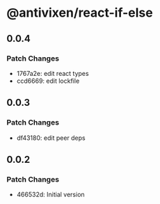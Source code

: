 # @antivixen/react-if-else

## 0.0.4

### Patch Changes

- 1767a2e: edit react types
- ccd6669: edit lockfile

## 0.0.3

### Patch Changes

- df43180: edit peer deps

## 0.0.2

### Patch Changes

- 466532d: Initial version
